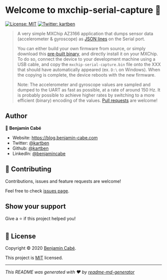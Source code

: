 # Welcome to mxchip-serial-capture 👋
[![License: MIT](https://img.shields.io/badge/License-MIT-yellow.svg)](/LICENSE)
[![Twitter: kartben](https://img.shields.io/twitter/follow/kartben.svg?style=social)](https://twitter.com/kartben)

> A very simple MXChip AZ3166 application that dumps sensor data (accelerometer & gyroscope) as [JSON lines](http://jsonlines.org/) on the Serial port.
>
> You can either build your own firmware from source, or simply download this [pre-built binary](https://raw.githubusercontent.com/kartben/mxchip-serial-capture/master/mxchip-serial-capture.bin), and directly install it on your MXChip. To do so, connect the device to your development machine using a USB cable, and copy the `mxchip-serial-capture.bin` file onto the XXX that should have automatically appeared (ex. `D:\` on Windows). When the copying is complete, the device reboots with the new firmware.
>
> Note: The accelerometer and gyroscope values are sampled and dumped to the UART as fast as possible, at a rate of around 150 Hz. It is probably possible to achieve higher rates by switching to a more efficient (binary) encoding of the values. [Pull requests](https://github.com/kartben/mxchip-serial-capture/pulls) are welcome!


## Author

👤 **Benjamin Cabé**

* Website: https://blog.benjamin-cabe.com
* Twitter: [@kartben](https://twitter.com/kartben)
* Github: [@kartben](https://github.com/kartben)
* LinkedIn: [@benjamincabe](https://linkedin.com/in/benjamincabe)

## 🤝 Contributing

Contributions, issues and feature requests are welcome!

Feel free to check [issues page](https://github.com/kartben/mxchip-serial-capture/issues).

## Show your support

Give a ⭐️ if this project helped you!


## 📝 License

Copyright &copy; 2020 [Benjamin Cabé](https://github.com/kartben).

This project is [MIT](/LICENSE) licensed.

***
_This README was generated with ❤️ by [readme-md-generator](https://github.com/kefranabg/readme-md-generator)_